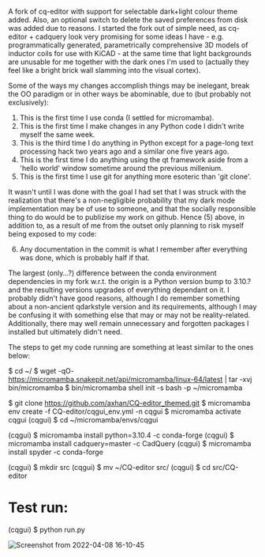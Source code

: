 A fork of cq-editor with support for selectable dark+light colour theme added. Also, an optional switch to delete the saved preferences from disk was added due to reasons. I started the fork out of simple need, as cq-editor + cadquery look very promising for some ideas I have -  e.g. programmatically generated, parametrically comprehensive 3D models of inductor coils for use with KiCAD - at the same time that light backgrounds are unusable for me together with the dark ones I'm used to (actually they feel like a bright brick wall slamming into the visual cortex).  

Some of the ways my changes accomplish things may be inelegant, break the OO paradigm or in other ways be abominable, due to (but probably not exclusively):

1. This is the first time I use conda (I settled for micromamba).
2. This is the first time I make changes in any Python code I didn't write myself the same week.
3. This is the third time I do anything in Python except for a page-long text processing hack two years ago and a similar one five years ago.
4. This is the first time I do anything using the qt framework aside from a 'hello world' window sometime around the previous millenium.
5. This is the first time I use git for anything more esoteric than 'git clone'.

It wasn't until I was done with the goal I had set that I was struck with the realization that there's a non-negligible probability that my dark mode implementation may be of use to someone, and that the socially responsible thing to do would be to publizise my work on github. Hence (5) above, in addition to, as a result of me from the outset only planning to risk myself being exposed to my code:

6. Any documentation in the commit is what I remember after everything was done, which is probably half if that.

The largest (only...?) difference between the conda environment dependencies in my fork w.r.t. the origin is a Python version bump to 3.10.? and the resulting versions upgrades of everything dependant on it. I probably didn't have good reasons, although I do remember something about a non-ancient qdarkstyle version and its requirements, although I may be confusing it with something else that may or may not be reality-related. Additionally, there may well remain unnecessary and forgotten packages I installed but ultimately didn't need.

The steps to get my code running are something at least similar to the ones below:

$ cd ~/
$ wget -qO- https://micromamba.snakepit.net/api/micromamba/linux-64/latest | tar -xvj bin/micromamba
$ bin/micromamba shell init -s bash -p ~/micromamba

$ git clone https://github.com/axhan/CQ-editor_themed.git
$ micromamba env create -f CQ-editor/cqgui_env.yml -n cqgui
$ micromamba activate cqgui
(cqgui) $ cd ~/micromamba/envs/cqgui

(cqgui) $ micromamba install python=3.10.4 -c conda-forge
(cqgui) $ micromamba install cadquery=master -c CadQuery
(cqgui) $ micromamba install spyder -c conda-forge

(cqgui) $ mkdir src
(cqgui) $ mv ~/CQ-editor src/
(cqgui) $ cd src/CQ-editor

# Test run:
(cqgui) $ python run.py

![Screenshot from 2022-04-08 16-10-45](https://user-images.githubusercontent.com/41844315/162453237-98acfba5-6d92-49c9-8668-03f416544483.png)
